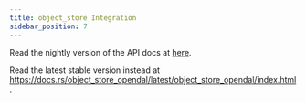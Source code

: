 ```yaml
---
title: object_store Integration
sidebar_position: 7
---
```


Read the nightly version of the API docs at [here](pathname:///docs/object-store-opendal/object_store_opendal).

Read the latest stable version instead at https://docs.rs/object_store_opendal/latest/object_store_opendal/index.html.
